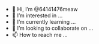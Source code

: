 - 👋 Hi, I’m @64141476meaw
- 👀 I’m interested in ...
- 🌱 I’m currently learning ...
- 💞️ I’m looking to collaborate on ...
- 📫 How to reach me ...

<!---
64141476meaw/64141476meaw is a ✨ special ✨ repository because its `README.md` (this file) appears on your GitHub profile.
You can click the Preview link to take a look at your changes.
--->
